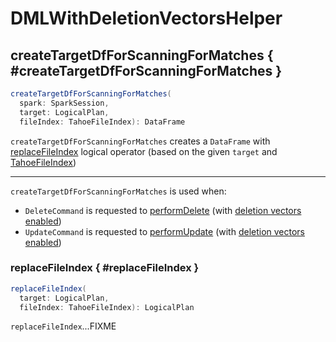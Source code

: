 # DMLWithDeletionVectorsHelper

## createTargetDfForScanningForMatches { #createTargetDfForScanningForMatches }

```scala
createTargetDfForScanningForMatches(
  spark: SparkSession,
  target: LogicalPlan,
  fileIndex: TahoeFileIndex): DataFrame
```

`createTargetDfForScanningForMatches` creates a `DataFrame` with [replaceFileIndex](#replaceFileIndex) logical operator (based on the given `target` and [TahoeFileIndex](../TahoeFileIndex.md))

---

`createTargetDfForScanningForMatches` is used when:

* `DeleteCommand` is requested to [performDelete](../commands/delete/DeleteCommand.md#performDelete) (with [deletion vectors enabled](../commands/delete/DeleteCommand.md#shouldWritePersistentDeletionVectors))
* `UpdateCommand` is requested to [performUpdate](../commands/update/UpdateCommand.md#performUpdate) (with [deletion vectors enabled](../commands/update/UpdateCommand.md#shouldWritePersistentDeletionVectors))

### replaceFileIndex { #replaceFileIndex }

```scala
replaceFileIndex(
  target: LogicalPlan,
  fileIndex: TahoeFileIndex): LogicalPlan
```

`replaceFileIndex`...FIXME
